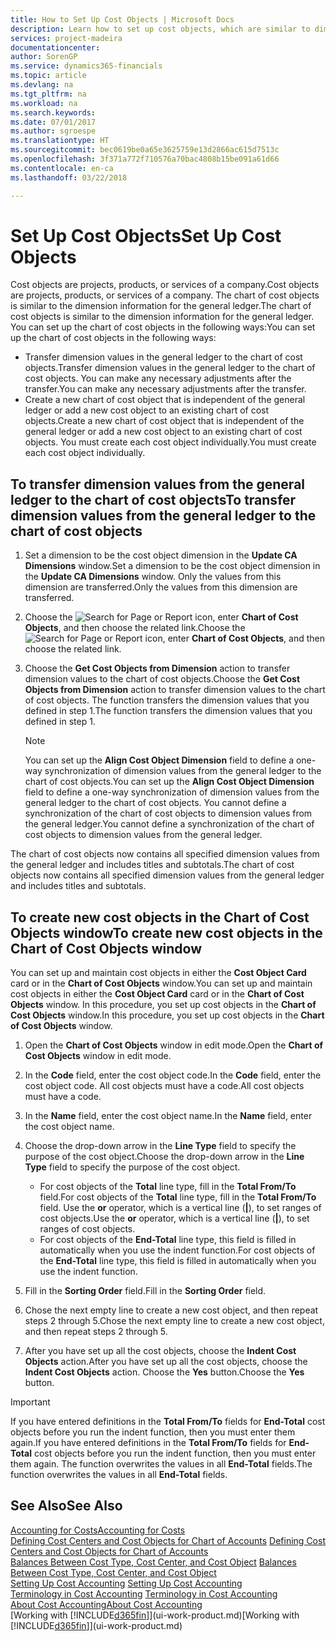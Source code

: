 ```yaml
---
title: How to Set Up Cost Objects | Microsoft Docs
description: Learn how to set up cost objects, which are similar to dimensions for the general ledger.
services: project-madeira
documentationcenter: 
author: SorenGP
ms.service: dynamics365-financials
ms.topic: article
ms.devlang: na
ms.tgt_pltfrm: na
ms.workload: na
ms.search.keywords: 
ms.date: 07/01/2017
ms.author: sgroespe
ms.translationtype: HT
ms.sourcegitcommit: bec0619be0a65e3625759e13d2866ac615d7513c
ms.openlocfilehash: 3f371a772f710576a70bac4808b15be091a61d66
ms.contentlocale: en-ca
ms.lasthandoff: 03/22/2018

---
```

# <a name="set-up-cost-objects"></a><span data-ttu-id="22e91-103">Set Up Cost Objects</span><span class="sxs-lookup"><span data-stu-id="22e91-103">Set Up Cost Objects</span></span>
<span data-ttu-id="22e91-104">Cost objects are projects, products, or services of a company.</span><span class="sxs-lookup"><span data-stu-id="22e91-104">Cost objects are projects, products, or services of a company.</span></span> <span data-ttu-id="22e91-105">The chart of cost objects is similar to the dimension information for the general ledger.</span><span class="sxs-lookup"><span data-stu-id="22e91-105">The chart of cost objects is similar to the dimension information for the general ledger.</span></span> <span data-ttu-id="22e91-106">You can set up the chart of cost objects in the following ways:</span><span class="sxs-lookup"><span data-stu-id="22e91-106">You can set up the chart of cost objects in the following ways:</span></span>  

* <span data-ttu-id="22e91-107">Transfer dimension values in the general ledger to the chart of cost objects.</span><span class="sxs-lookup"><span data-stu-id="22e91-107">Transfer dimension values in the general ledger to the chart of cost objects.</span></span> <span data-ttu-id="22e91-108">You can make any necessary adjustments after the transfer.</span><span class="sxs-lookup"><span data-stu-id="22e91-108">You can make any necessary adjustments after the transfer.</span></span>  
* <span data-ttu-id="22e91-109">Create a new chart of cost object that is independent of the general ledger or add a new cost object to an existing chart of cost objects.</span><span class="sxs-lookup"><span data-stu-id="22e91-109">Create a new chart of cost object that is independent of the general ledger or add a new cost object to an existing chart of cost objects.</span></span> <span data-ttu-id="22e91-110">You must create each cost object individually.</span><span class="sxs-lookup"><span data-stu-id="22e91-110">You must create each cost object individually.</span></span>  

## <a name="to-transfer-dimension-values-from-the-general-ledger-to-the-chart-of-cost-objects"></a><span data-ttu-id="22e91-111">To transfer dimension values from the general ledger to the chart of cost objects</span><span class="sxs-lookup"><span data-stu-id="22e91-111">To transfer dimension values from the general ledger to the chart of cost objects</span></span>  
1.  <span data-ttu-id="22e91-112">Set a dimension to be the cost object dimension in the **Update CA Dimensions** window.</span><span class="sxs-lookup"><span data-stu-id="22e91-112">Set a dimension to be the cost object dimension in the **Update CA Dimensions** window.</span></span> <span data-ttu-id="22e91-113">Only the values from this dimension are transferred.</span><span class="sxs-lookup"><span data-stu-id="22e91-113">Only the values from this dimension are transferred.</span></span>  
2.  <span data-ttu-id="22e91-114">Choose the ![Search for Page or Report](media/ui-search/search_small.png "Search for Page or Report icon") icon, enter **Chart of Cost Objects**, and then choose the related link.</span><span class="sxs-lookup"><span data-stu-id="22e91-114">Choose the ![Search for Page or Report](media/ui-search/search_small.png "Search for Page or Report icon") icon, enter **Chart of Cost Objects**, and then choose the related link.</span></span>  
3.  <span data-ttu-id="22e91-115">Choose the **Get Cost Objects from Dimension** action to transfer dimension values to the chart of cost objects.</span><span class="sxs-lookup"><span data-stu-id="22e91-115">Choose the **Get Cost Objects from Dimension** action to transfer dimension values to the chart of cost objects.</span></span> <span data-ttu-id="22e91-116">The function transfers the dimension values that you defined in step 1.</span><span class="sxs-lookup"><span data-stu-id="22e91-116">The function transfers the dimension values that you defined in step 1.</span></span>  

    > [!NOTE]  
    >  <span data-ttu-id="22e91-117">You can set up the **Align Cost Object Dimension**  field to define a one-way synchronization of dimension values from the general ledger to the chart of cost objects.</span><span class="sxs-lookup"><span data-stu-id="22e91-117">You can set up the **Align Cost Object Dimension**  field to define a one-way synchronization of dimension values from the general ledger to the chart of cost objects.</span></span> <span data-ttu-id="22e91-118">You cannot define a synchronization of the chart of cost objects to dimension values from the general ledger.</span><span class="sxs-lookup"><span data-stu-id="22e91-118">You cannot define a synchronization of the chart of cost objects to dimension values from the general ledger.</span></span>  

<span data-ttu-id="22e91-119">The chart of cost objects now contains all specified dimension values from the general ledger and includes titles and subtotals.</span><span class="sxs-lookup"><span data-stu-id="22e91-119">The chart of cost objects now contains all specified dimension values from the general ledger and includes titles and subtotals.</span></span>  

## <a name="to-create-new-cost-objects-in-the-chart-of-cost-objects-window"></a><span data-ttu-id="22e91-120">To create new cost objects in the Chart of Cost Objects window</span><span class="sxs-lookup"><span data-stu-id="22e91-120">To create new cost objects in the Chart of Cost Objects window</span></span>  
<span data-ttu-id="22e91-121">You can set up and maintain cost objects in either the **Cost Object Card** card or in the **Chart of Cost Objects** window.</span><span class="sxs-lookup"><span data-stu-id="22e91-121">You can set up and maintain cost objects in either the **Cost Object Card** card or in the **Chart of Cost Objects** window.</span></span> <span data-ttu-id="22e91-122">In this procedure, you set up cost objects in the **Chart of Cost Objects** window.</span><span class="sxs-lookup"><span data-stu-id="22e91-122">In this procedure, you set up cost objects in the **Chart of Cost Objects** window.</span></span>  

1.  <span data-ttu-id="22e91-123">Open the **Chart of Cost Objects** window in edit mode.</span><span class="sxs-lookup"><span data-stu-id="22e91-123">Open the **Chart of Cost Objects** window in edit mode.</span></span>  
2.  <span data-ttu-id="22e91-124">In the **Code** field, enter the cost object code.</span><span class="sxs-lookup"><span data-stu-id="22e91-124">In the **Code** field, enter the cost object code.</span></span> <span data-ttu-id="22e91-125">All cost objects must have a code.</span><span class="sxs-lookup"><span data-stu-id="22e91-125">All cost objects must have a code.</span></span>  
3.  <span data-ttu-id="22e91-126">In the **Name** field, enter the cost object name.</span><span class="sxs-lookup"><span data-stu-id="22e91-126">In the **Name** field, enter the cost object name.</span></span>  
4.  <span data-ttu-id="22e91-127">Choose the drop-down arrow in the **Line Type** field to specify the purpose of the cost object.</span><span class="sxs-lookup"><span data-stu-id="22e91-127">Choose the drop-down arrow in the **Line Type** field to specify the purpose of the cost object.</span></span>  

    * <span data-ttu-id="22e91-128">For cost objects of the **Total** line type, fill in the **Total From/To** field.</span><span class="sxs-lookup"><span data-stu-id="22e91-128">For cost objects of the **Total** line type, fill in the **Total From/To** field.</span></span> <span data-ttu-id="22e91-129">Use the **or** operator, which is a vertical line (**&#124;**), to set ranges of cost objects.</span><span class="sxs-lookup"><span data-stu-id="22e91-129">Use the **or** operator, which is a vertical line (**&#124;**), to set ranges of cost objects.</span></span>  
    * <span data-ttu-id="22e91-130">For cost objects of the **End-Total** line type, this field is filled in automatically when you use  the indent function.</span><span class="sxs-lookup"><span data-stu-id="22e91-130">For cost objects of the **End-Total** line type, this field is filled in automatically when you use  the indent function.</span></span>  
5.  <span data-ttu-id="22e91-131">Fill in the **Sorting Order** field.</span><span class="sxs-lookup"><span data-stu-id="22e91-131">Fill in the **Sorting Order** field.</span></span>  
6.  <span data-ttu-id="22e91-132">Chose the next empty line to create a new cost object, and then repeat steps 2 through 5.</span><span class="sxs-lookup"><span data-stu-id="22e91-132">Chose the next empty line to create a new cost object, and then repeat steps 2 through 5.</span></span>  
7.  <span data-ttu-id="22e91-133">After you have set up all the cost objects, choose the **Indent Cost Objects** action.</span><span class="sxs-lookup"><span data-stu-id="22e91-133">After you have set up all the cost objects, choose the **Indent Cost Objects** action.</span></span> <span data-ttu-id="22e91-134">Choose the **Yes** button.</span><span class="sxs-lookup"><span data-stu-id="22e91-134">Choose the **Yes** button.</span></span>  

> [!IMPORTANT]  
>  <span data-ttu-id="22e91-135">If you have entered definitions in the **Total From/To** fields for **End-Total** cost objects before you run the indent function, then you must enter them again.</span><span class="sxs-lookup"><span data-stu-id="22e91-135">If you have entered definitions in the **Total From/To** fields for **End-Total** cost objects before you run the indent function, then you must enter them again.</span></span> <span data-ttu-id="22e91-136">The function overwrites the values in all **End-Total** fields.</span><span class="sxs-lookup"><span data-stu-id="22e91-136">The function overwrites the values in all **End-Total** fields.</span></span>  

## <a name="see-also"></a><span data-ttu-id="22e91-137">See Also</span><span class="sxs-lookup"><span data-stu-id="22e91-137">See Also</span></span>  
[<span data-ttu-id="22e91-138">Accounting for Costs</span><span class="sxs-lookup"><span data-stu-id="22e91-138">Accounting for Costs</span></span>](finance-manage-cost-accounting.md)  
<span data-ttu-id="22e91-139">[Defining Cost Centers and Cost Objects for Chart of Accounts](finance-defining-cost-centers-and-cost-objects-for-chart-of-accounts.md) </span><span class="sxs-lookup"><span data-stu-id="22e91-139">[Defining Cost Centers and Cost Objects for Chart of Accounts](finance-defining-cost-centers-and-cost-objects-for-chart-of-accounts.md) </span></span>  
<span data-ttu-id="22e91-140">[Balances Between Cost Type, Cost Center, and Cost Object](finance-balances-between-cost-type-cost-center-and-cost-object.md) </span><span class="sxs-lookup"><span data-stu-id="22e91-140">[Balances Between Cost Type, Cost Center, and Cost Object](finance-balances-between-cost-type-cost-center-and-cost-object.md) </span></span>  
<span data-ttu-id="22e91-141">[Setting Up Cost Accounting](finance-set-up-cost-accounting.md) </span><span class="sxs-lookup"><span data-stu-id="22e91-141">[Setting Up Cost Accounting](finance-set-up-cost-accounting.md) </span></span>  
<span data-ttu-id="22e91-142">[Terminology in Cost Accounting](finance-terminology-in-cost-accounting.md) </span><span class="sxs-lookup"><span data-stu-id="22e91-142">[Terminology in Cost Accounting](finance-terminology-in-cost-accounting.md) </span></span>  
[<span data-ttu-id="22e91-143">About Cost Accounting</span><span class="sxs-lookup"><span data-stu-id="22e91-143">About Cost Accounting</span></span>](finance-about-cost-accounting.md)  
<span data-ttu-id="22e91-144">[Working with [!INCLUDE[d365fin](includes/d365fin_md.md)]](ui-work-product.md)</span><span class="sxs-lookup"><span data-stu-id="22e91-144">[Working with [!INCLUDE[d365fin](includes/d365fin_md.md)]](ui-work-product.md)</span></span>

